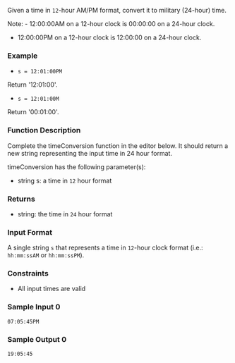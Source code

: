 Given a time in `12`-hour AM/PM format, convert it to military (24-hour) time.

Note: - 12:00:00AM on a 12-hour clock is 00:00:00 on a 24-hour clock.
- 12:00:00PM on a 12-hour clock is 12:00:00 on a 24-hour clock.

### Example
- `s = 12:01:00PM`

Return '12:01:00'.

- `s = 12:01:00M`

Return '00:01:00'.

### Function Description
Complete the timeConversion function in the editor below. It should return a new string representing the input time in 24 hour format.

timeConversion has the following parameter(s):
- string s: a time in `12` hour format

### Returns
- string: the time in `24` hour format

### Input Format
A single string `s` that represents a time in `12`-hour clock format (i.e.: `hh:mm:ssAM` or `hh:mm:ssPM`).

### Constraints
- All input times are valid

### Sample Input 0
```
07:05:45PM
```

### Sample Output 0
```
19:05:45
```